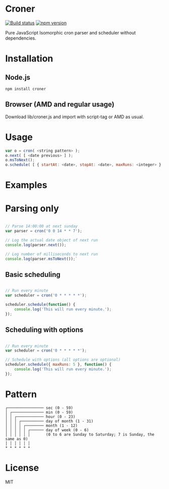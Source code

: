 
# Croner

[![Build status](https://travis-ci.org/Hexagon/croner.svg)](https://travis-ci.org/Hexagon/thinker-fts) [![npm version](https://badge.fury.io/js/croner.svg)](https://badge.fury.io/js/croner)

Pure JavaScript Isomorphic cron parser and scheduler without dependencies.


# Installation

## Node.js 

```npm install croner```

## Browser (AMD and regular usage) 

Download lib/croner.js and import with script-tag or AMD as usual.


# Usage
```javascript
var o = cron( <string pattern> );
o.next( [ <date previous> ] );
o.msToNext();
o.schedule( [ { startAt: <date>, stopAt: <date>, maxRuns: <integer> } ,] callback);

```


# Examples 

# Parsing only
```javascript

// Parse 14:00:00 at next sunday
var parser = cron('0 0 14 * * 7');

// Log the actual date object of next run
console.log(parser.next());

// Log number of milliseconds to next run
console.log(parser.msToNext());`
```

## Basic scheduling
```javascript

// Run every minute
var scheduler = cron('0 * * * * *');

scheduler.schedule(function() {
	console.log('This will run every minute.');
});
```

## Scheduling with options
```javascript

// Run every minute
var scheduler = cron('0 * * * * *');

// Schedule with options (all options are optional)
scheduler.schedule({ maxRuns: 5 }, function() {
	console.log('This will run every minute.');
});
```


# Pattern
```
┌──────────────── sec (0 - 59)
│ ┌────────────── min (0 - 59)
│ │ ┌──────────── hour (0 - 23)
│ │ │ ┌────────── day of month (1 - 31)
│ │ │ │ ┌──────── month (1 - 12)
│ │ │ │ │ ┌────── day of week (0 - 6) 
│ │ │ │ │ │       (0 to 6 are Sunday to Saturday; 7 is Sunday, the same as 0)
│ │ │ │ │ │
* * * * * *
```


# License

MIT
